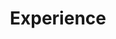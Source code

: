 ---
permalink: /experience/
title: Experience
layout: collection
collection: posts
entries_layout: single
classes: wide
---